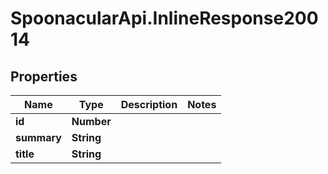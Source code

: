 # SpoonacularApi.InlineResponse20014

## Properties

Name | Type | Description | Notes
------------ | ------------- | ------------- | -------------
**id** | **Number** |  | 
**summary** | **String** |  | 
**title** | **String** |  | 


